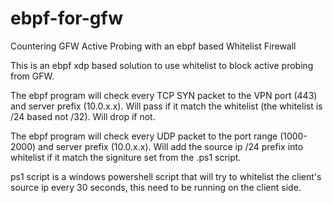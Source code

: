 # ebpf-for-gfw
Countering GFW Active Probing with an ebpf based Whitelist Firewall

This is an ebpf xdp based solution to use whitelist to block active probing from GFW.

The ebpf program will check every TCP SYN packet to the VPN port (443) and server prefix (10.0.x.x).
Will pass if it match the whitelist (the whitelist is /24 based not /32). Will drop if not.

The ebpf program will check every UDP packet to the port range (1000-2000) and server prefix (10.0.x.x).
Will add the source ip /24 prefix into whitelist if it match the signiture set from the .ps1 script.

ps1 script is a windows powershell script that will try to whitelist the client's source ip every 30 seconds, this need to be running on the client side.
